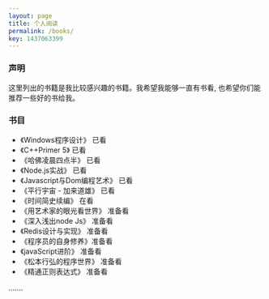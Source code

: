 ```yaml
---
layout: page
title: 个人阅读
permalink: /books/
key: 1437063399
---
```


### 声明 ###

这里列出的书籍是我比较感兴趣的书籍。我希望我能够一直有书看, 也希望你们能推荐一些好的书给我。

### 书目 ###

* 《Windows程序设计》 已看 
* 《C++Primer 5》 已看
* 《哈佛凌晨四点半》 已看
* 《Node.js实战》 已看
* 《Javascript与Dom编程艺术》 已看
* 《平行宇宙 - 加来道雄》 已看
* 《时间简史续编》 在看
* 《用艺术家的眼光看世界》 准备看
* 《深入浅出node Js》 准备看
* 《Redis设计与实现》 准备看
* 《程序员的自身修养》准备看
* 《javaScript进阶》 准备看
* 《松本行弘的程序世界》 准备看
* 《精通正则表达式》 准备看


.......

